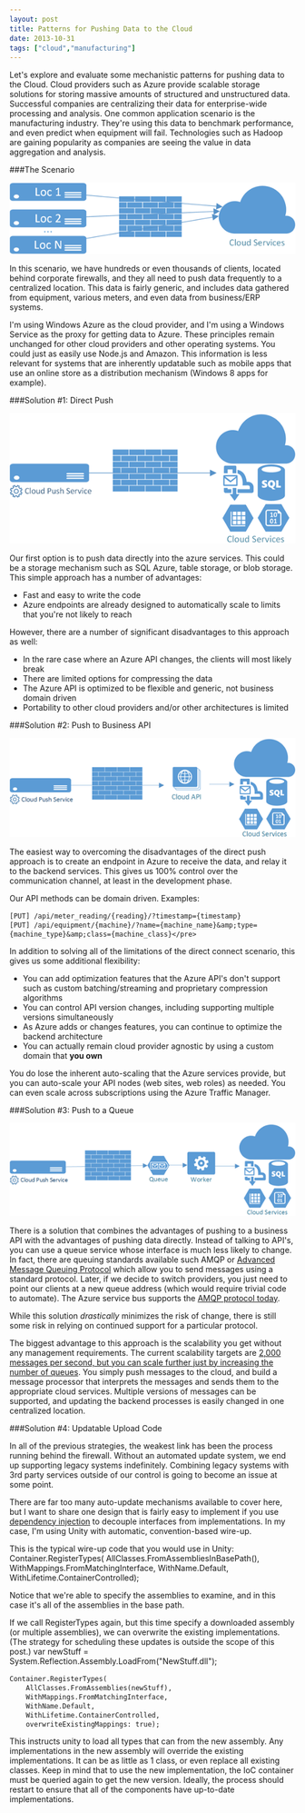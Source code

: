 ```yaml
---
layout: post
title: Patterns for Pushing Data to the Cloud
date: 2013-10-31
tags: ["cloud","manufacturing"]
---
```


Let's explore and evaluate some mechanistic patterns for pushing data to the Cloud. Cloud providers such as Azure provide scalable storage solutions for storing massive amounts of structured and unstructured data. Successful companies are centralizing their data for enterprise-wide processing and analysis. One common application scenario is the manufacturing industry. They're using this data to benchmark performance, and even predict when equipment will fail. Technologies such as Hadoop are gaining popularity as companies are seeing the value in data aggregation and analysis.

###The Scenario

![image](image.png "image")

In this scenario, we have hundreds or even thousands of clients, located behind corporate firewalls, and they all need to push data frequently to a centralized location. This data is fairly generic, and includes data gathered from equipment, various meters, and even data from business/ERP systems.

I'm using Windows Azure as the cloud provider, and I'm using a Windows Service as the proxy for getting data to Azure. These principles remain unchanged for other cloud providers and other operating systems. You could just as easily use Node.js and Amazon. This information is less relevant for systems that are inherently updatable such as mobile apps that use an online store as a distribution mechanism (Windows 8 apps for example).

###Solution #1: Direct Push

![image](image1.png "image")

Our first option is to push data directly into the azure services. This could be a storage mechanism such as SQL Azure, table storage, or blob storage. This simple approach has a number of advantages:

* Fast and easy to write the code  <li>Azure endpoints are already designed to automatically scale to limits that you're not likely to reach 

However, there are a number of significant disadvantages to this approach as well:

* In the rare case where an Azure API changes, the clients will most likely break
* There are limited options for compressing the data
* The Azure API is optimized to be flexible and generic, not business domain driven
* Portability to other cloud providers and/or other architectures is limited 

###Solution #2: Push to Business API

![image](image2.png "image")

The easiest way to overcoming the disadvantages of the direct push approach is to create an endpoint in Azure to receive the data, and relay it to the backend services. This gives us 100% control over the communication channel, at least in the development phase.

Our API methods can be domain driven. Examples:

    [PUT] /api/meter_reading/{reading}/?timestamp={timestamp}
    [PUT] /api/equipment/{machine}/?name={machine_name}&amp;type={machine_type}&amp;class={machine_class}</pre>

In addition to solving all of the limitations of the direct connect scenario, this gives us some additional flexibility:

* You can add optimization features that the Azure API's don't support such as custom batching/streaming and proprietary compression algorithms
* You can control API version changes, including supporting multiple versions simultaneously
* As Azure adds or changes features, you can continue to optimize the backend architecture
* You can actually remain cloud provider agnostic by using a custom domain that **you own**

You do lose the inherent auto-scaling that the Azure services provide, but you can auto-scale your API nodes (web sites, web roles) as needed. You can even scale across subscriptions using the Azure Traffic Manager.

###Solution #3: Push to a Queue

![image](image3.png "image")

There is a solution that combines the advantages of pushing to a business API with the advantages of pushing data directly. Instead of talking to API's, you can use a queue service whose interface is much less likely to change. In fact, there are queuing standards available such AMQP or [Advanced Message Queuing Protocol](http://en.wikipedia.org/wiki/Advanced_Message_Queuing_Protocol) which allow you to send messages using a standard protocol. Later, if we decide to switch providers, you just need to point our clients at a new queue address (which would require trivial code to automate). The Azure service bus supports the [AMQP protocol today](http://www.windowsazure.com/en-us/develop/net/how-to-guides/service-bus-amqp/).

While this solution _drastically_ minimizes the risk of change, there is still some risk in relying on continued support for a particular protocol.

The biggest advantage to this approach is the scalability you get without any management requirements. The current scalability targets are [2,000 messages per second, but you can scale further just by increasing the number of queues](http://msdn.microsoft.com/en-us/library/windowsazure/hh767287.aspx). You simply push messages to the cloud, and build a message processor that interprets the messages and sends them to the appropriate cloud services. Multiple versions of messages can be supported, and updating the backend processes is easily changed in one centralized location.

###Solution #4: Updatable Upload Code

In all of the previous strategies, the weakest link has been the process running behind the firewall. Without an automated update system, we end up supporting legacy systems indefinitely. Combining legacy systems with 3rd party services outside of our control is going to become an issue at some point.

There are far too many auto-update mechanisms available to cover here, but I want to share one design that is fairly easy to implement if you use [dependency injection](http://en.wikipedia.org/wiki/Dependency_injection) to decouple interfaces from implementations. In my case, I'm using Unity with automatic, convention-based wire-up.

This is the typical wire-up code that you would use in Unity:
    Container.RegisterTypes(
	AllClasses.FromAssembliesInBasePath(),
	WithMappings.FromMatchingInterface,
	WithName.Default,
	WithLifetime.ContainerControlled);

Notice that we're able to specify the assemblies to examine, and in this case it's all of the assemblies in the base path.

If we call RegisterTypes again, but this time specify a downloaded assembly (or multiple assemblies), we can overwrite the existing implementations. (The strategy for scheduling these updates is outside the scope of this post.)
    var newStuff = System.Reflection.Assembly.LoadFrom("NewStuff.dll");

    Container.RegisterTypes(
    	AllClasses.FromAssemblies(newStuff),
    	WithMappings.FromMatchingInterface,
    	WithName.Default,
    	WithLifetime.ContainerControlled,
    	overwriteExistingMappings: true);

This instructs unity to load all types that can from the new assembly. Any implementations in the new assembly will override the existing implementations. It can be as little as 1 class, or even replace all existing classes. Keep in mind that to use the new implementation, the IoC container must be queried again to get the new version. Ideally, the process should restart to ensure that all of the components have up-to-date implementations.